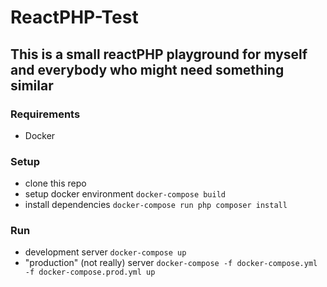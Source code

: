 # ReactPHP-Test

## This is a small reactPHP playground for myself and everybody who might need something similar

### Requirements

- Docker

### Setup

- clone this repo
- setup docker environment ```docker-compose build```
- install dependencies ```docker-compose run php composer install```
  
### Run
- development server ```docker-compose up```
- "production" (not really) server ```docker-compose -f docker-compose.yml -f docker-compose.prod.yml up```